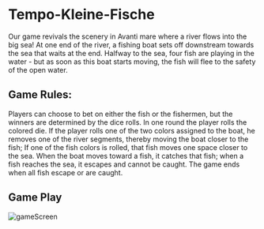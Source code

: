 # Tempo-Kleine-Fische

Our game revivals the scenery in Avanti mare where a river flows into the big sea! At one end of the river, a fishing boat sets off downstream towards the sea that waits at the end.
Halfway to the sea, four fish are playing in the water - but as soon as this boat starts moving, the fish will flee to the safety of the open water.

## Game Rules:
Players can choose to bet on either the fish or the fishermen, but the winners are determined by the dice rolls. In one round the player rolls the colored die. If the player rolls one of the two colors assigned to the boat, he removes one of the river segments, thereby moving the boat closer to the fish; If one of the fish colors is rolled, that fish moves one space closer to the sea. When the boat moves toward a fish, it catches that fish; when a fish reaches the sea, it escapes and cannot be caught. The game ends when all fish escape or are caught. 

## Game Play
![gameScreen](https://github.com/user-attachments/assets/81f5928c-e0cd-444f-b747-dd5ecffa8003)
